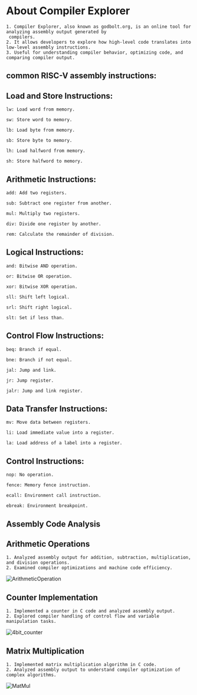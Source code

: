 # About Compiler Explorer
    1. Compiler Explorer, also known as godbolt.org, is an online tool for analyzing assembly output generated by 
     compilers.
    2. It allows developers to explore how high-level code translates into low-level assembly instructions.
    3. Useful for understanding compiler behavior, optimizing code, and comparing compiler output.

## common RISC-V assembly instructions:

## Load and Store Instructions:

    lw: Load word from memory.
    
    sw: Store word to memory.
    
    lb: Load byte from memory.
    
    sb: Store byte to memory.
    
    lh: Load halfword from memory.
    
    sh: Store halfword to memory.

## Arithmetic Instructions:

    add: Add two registers.
    
    sub: Subtract one register from another.
    
    mul: Multiply two registers.
    
    div: Divide one register by another.
    
    rem: Calculate the remainder of division.

## Logical Instructions:

    and: Bitwise AND operation.
    
    or: Bitwise OR operation.
    
    xor: Bitwise XOR operation.
    
    sll: Shift left logical.
    
    srl: Shift right logical.
    
    slt: Set if less than.

## Control Flow Instructions:

    beq: Branch if equal.
    
    bne: Branch if not equal.
    
    jal: Jump and link.
    
    jr: Jump register.
    
    jalr: Jump and link register.

## Data Transfer Instructions:

    mv: Move data between registers.
    
    li: Load immediate value into a register.
    
    la: Load address of a label into a register.

## Control Instructions:

    nop: No operation.
    
    fence: Memory fence instruction.
    
    ecall: Environment call instruction.
    
    ebreak: Environment breakpoint.

## Assembly Code Analysis
## Arithmetic Operations
    1. Analyzed assembly output for addition, subtraction, multiplication, and division operations.
    2. Examined compiler optimizations and machine code efficiency.
    
   ![ArithmeticOperation](https://github.com/LRAJA33/RISCV-HDP/assets/105126037/e0f06ce4-91fe-4866-b483-500ff0bdf7e6)

## Counter Implementation
    1. Implemented a counter in C code and analyzed assembly output.
    2. Explored compiler handling of control flow and variable manipulation tasks.
    
   ![4bit_counter](https://github.com/LRAJA33/RISCV-HDP/assets/105126037/69751c3f-ea96-4ecd-8c82-6721cbfbc48f)

## Matrix Multiplication
    1. Implemented matrix multiplication algorithm in C code.
    2. Analyzed assembly output to understand compiler optimization of complex algorithms.

   ![MatMul](https://github.com/LRAJA33/RISCV-HDP/assets/105126037/c64870fe-db68-440b-a87d-778cb26a5c89)
   
